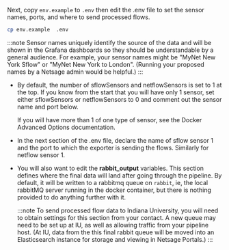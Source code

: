 Next, copy `env.example` to `.env`  then edit the .env file to set the sensor names, ports, and where to send processed flows.

```sh
cp env.example  .env 
```

:::note
Sensor names uniquely identify the source of the data and will be shown in the Grafana dashboards so they should be understandable by a general audience.  For example, your sensor names might be "MyNet New York Sflow" or "MyNet New York to London". (Running your proposed names by a Netsage admin would be helpful.)
:::

- By default, the number of sflowSensors and netflowSensors is set to 1 at the top.  If you know from the start that you will have only 1 sensor, set either sflowSensors or netflowSensors to 0 and comment out the sensor name and port below.

    If you will have more than 1 of one type of sensor, see the Docker Advanced Options documentation.

- In the next section of the .env file, declare the name of sflow sensor 1 and the port to which the exporter is sending the flows. Similarly for netflow sensor 1.

- You will also want to edit the **rabbit_output** variables. This section defines where the final data will land after going through the pipeline.  By default, it will be written to a rabbitmq queue on `rabbit`, ie, the local rabbitMQ server running in the docker container, but there is nothing provided to do anything further with it.

    :::note
    To send processed flow data to Indiana University, you will need to obtain settings for this section from your contact. A new queue may need to be set up at IU, as well as allowing traffic from your pipeline host. (At IU, data from the this final rabbit queue will be moved into an Elasticsearch instance for storage and viewing in Netsage Portals.)
    :::


